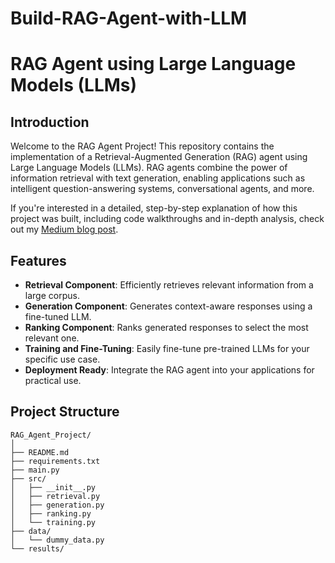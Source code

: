 # Build-RAG-Agent-with-LLM
# RAG Agent using Large Language Models (LLMs)

## Introduction

Welcome to the RAG Agent Project! This repository contains the implementation of a Retrieval-Augmented Generation (RAG) agent using Large Language Models (LLMs). RAG agents combine the power of information retrieval with text generation, enabling applications such as intelligent question-answering systems, conversational agents, and more.

If you're interested in a detailed, step-by-step explanation of how this project was built, including code walkthroughs and in-depth analysis, check out my [Medium blog post]([(https://blog.gopenai.com/building-rag-agents-using-llms-step-by-step-guide-dfe1bfe0bf54)]). 

## Features

- **Retrieval Component**: Efficiently retrieves relevant information from a large corpus.
- **Generation Component**: Generates context-aware responses using a fine-tuned LLM.
- **Ranking Component**: Ranks generated responses to select the most relevant one.
- **Training and Fine-Tuning**: Easily fine-tune pre-trained LLMs for your specific use case.
- **Deployment Ready**: Integrate the RAG agent into your applications for practical use.

## Project Structure

```plaintext
RAG_Agent_Project/
│
├── README.md
├── requirements.txt
├── main.py
├── src/
│   ├── __init__.py
│   ├── retrieval.py
│   ├── generation.py
│   ├── ranking.py
│   └── training.py
├── data/
│   └── dummy_data.py
└── results/
